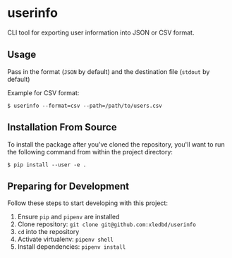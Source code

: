 userinfo
===

CLI tool for exporting user information into JSON or CSV format.

## Usage

Pass in the format (`JSON` by default) and the destination file (`stdout` by default)

Example for CSV format:
```
$ userinfo --format=csv --path=/path/to/users.csv
```

## Installation From Source

To install the package after you've cloned the repository, you'll
want to run the following command from within the project directory:
```
$ pip install --user -e .
```

## Preparing for Development

Follow these steps to start developing with this project:

1. Ensure `pip` and `pipenv` are installed
2. Clone repository: `git clone git@github.com:xledbd/userinfo`
3. `cd` into the repository
4. Activate virtualenv: `pipenv shell`
5. Install dependencies: `pipenv install`
